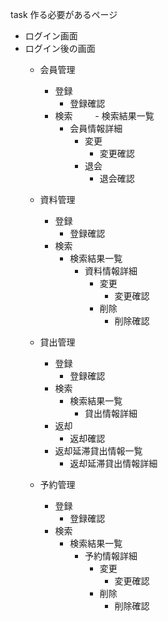 task
作る必要があるページ
- ログイン画面
- ログイン後の画面
  - 会員管理
    - 登録
      - 登録確認
    - 検索
　　    - 検索結果一覧
        - 会員情報詳細
          - 変更
            - 変更確認
          - 退会
            - 退会確認


  - 資料管理
    - 登録
      - 登録確認
    - 検索
      - 検索結果一覧
        - 資料情報詳細
          - 変更
            - 変更確認
          - 削除
            - 削除確認


  - 貸出管理
    - 登録
      - 登録確認
    - 検索
      - 検索結果一覧
        - 貸出情報詳細
    - 返却
      - 返却確認
    - 返却延滞貸出情報一覧
      - 返却延滞貸出情報詳細


  - 予約管理
    - 登録
      - 登録確認
    - 検索
      - 検索結果一覧
        - 予約情報詳細
          - 変更
            - 変更確認
          - 削除
            - 削除確認
